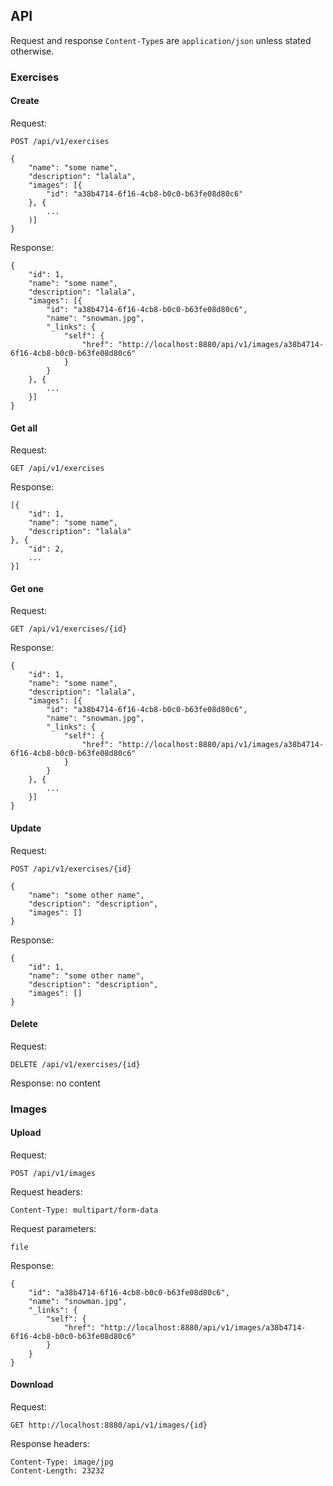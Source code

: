 ## API

Request and response `Content-Type`s are `application/json` unless stated otherwise.

### Exercises

#### Create

Request:
```
POST /api/v1/exercises

{
    "name": "some name",
    "description": "lalala",
    "images": [{
        "id": "a38b4714-6f16-4cb8-b0c0-b63fe08d80c6"
    }, {
        ...
    )]
}
```

Response:
```
{
    "id": 1,
    "name": "some name",
    "description": "lalala",
    "images": [{
        "id": "a38b4714-6f16-4cb8-b0c0-b63fe08d80c6",
        "name": "snowman.jpg",
        "_links": {
            "self": {
                "href": "http://localhost:8880/api/v1/images/a38b4714-6f16-4cb8-b0c0-b63fe08d80c6"
            }
        }
    }, {
        ...
    }]
}
```

#### Get all

Request:
```
GET /api/v1/exercises
```

Response:
```
[{
    "id": 1,
    "name": "some name",
    "description": "lalala"
}, {
    "id": 2,
    ...
}]
```

#### Get one

Request:
```
GET /api/v1/exercises/{id}
```

Response:
```
{
    "id": 1,
    "name": "some name",
    "description": "lalala",
    "images": [{
        "id": "a38b4714-6f16-4cb8-b0c0-b63fe08d80c6",
        "name": "snowman.jpg",
        "_links": {
            "self": {
                "href": "http://localhost:8880/api/v1/images/a38b4714-6f16-4cb8-b0c0-b63fe08d80c6"
            }
        }
    }, {
        ...
    }]
}
```

#### Update

Request:
```
POST /api/v1/exercises/{id}

{
    "name": "some other name",
    "description": "description",
    "images": []
}
```

Response:
```
{
    "id": 1,
    "name": "some other name",
    "description": "description",
    "images": []
}
```


#### Delete

Request:
```
DELETE /api/v1/exercises/{id}
```

Response: no content


### Images

#### Upload

Request:
```
POST /api/v1/images
```

Request headers:
```
Content-Type: multipart/form-data
```

Request parameters:
```
file
```

Response:
```
{
    "id": "a38b4714-6f16-4cb8-b0c0-b63fe08d80c6",
    "name": "snowman.jpg",
    "_links": {
        "self": {
            "href": "http://localhost:8880/api/v1/images/a38b4714-6f16-4cb8-b0c0-b63fe08d80c6"
        }
    }
}
```


#### Download

Request:

```
GET http://localhost:8880/api/v1/images/{id}
```

Response headers:
```
Content-Type: image/jpg
Content-Length: 23232
```
